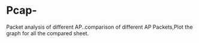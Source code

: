 # Pcap-
Packet analysis of different AP..comparison of different AP Packets,Plot the graph for all the compared sheet.
